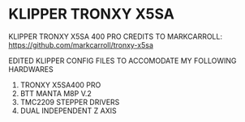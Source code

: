 # KLIPPER TRONXY X5SA
KLIPPER TRONXY X5SA 400 PRO
CREDITS TO MARKCARROLL: https://github.com/markcarroll/tronxy-x5sa


EDITED KLIPPER CONFIG FILES TO ACCOMODATE MY FOLLOWING
HARDWARES
1. TRONXY X5SA400 PRO
2. BTT MANTA M8P V.2
3. TMC2209 STEPPER DRIVERS
4. DUAL INDEPENDENT Z AXIS
